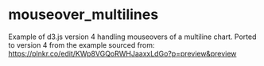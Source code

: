 # mouseover_multilines
Example of d3.js version 4 handling mouseovers of a multiline chart.
Ported to version 4 from the example sourced from:
https://plnkr.co/edit/KWp8VGQoRWHJaaxxLdGo?p=preview&preview
